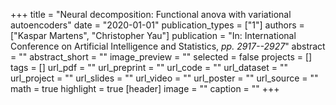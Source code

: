 +++
title = "Neural decomposition: Functional anova with variational autoencoders"
date = "2020-01-01"
publication_types = ["1"]
authors = ["Kaspar Martens", "Christopher Yau"]
publication = "In: International Conference on Artificial Intelligence and Statistics, _pp. 2917--2927_"
abstract = ""
abstract_short = ""
image_preview = ""
selected = false
projects = []
tags = []
url_pdf = ""
url_preprint = ""
url_code = ""
url_dataset = ""
url_project = ""
url_slides = ""
url_video = ""
url_poster = ""
url_source = ""
math = true
highlight = true
[header]
image = ""
caption = ""
+++

